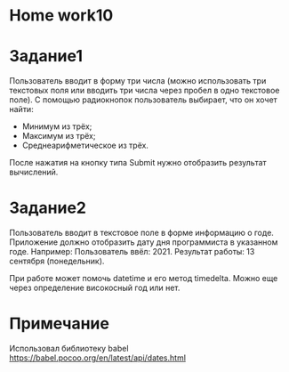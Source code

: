 # <b>Home work10</b>


# <b>Задание1</b>


Пользователь вводит в форму три числа (можно использовать три текстовых поля или вводить три числа через пробел в одно текстовое поле). С помощью радиокнопок
пользователь выбирает, что он хочет найти:
<ul>
<li>Минимум из трёх;</li>
<li>Максимум из трёх;</li>
<li>Среднеарифметическое из трёх.</li>
</ul>
После нажатия на кнопку типа Submit нужно отобразить результат вычислений.


# <b>Задание2</b>

Пользователь вводит в текстовое поле в форме информацию о годе. 
Приложение должно отобразить дату
дня программиста в указанном годе. Например:
Пользователь ввёл: 2021.
Результат работы: 13 сентября (понедельник).


При работе может помочь datetime и его метод timedelta. 
Можно еще через определение високосный год или нет.


# <b>Примечание</b>
Использовал библиотеку babel
https://babel.pocoo.org/en/latest/api/dates.html